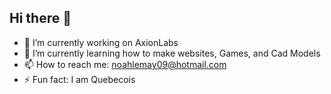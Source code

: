 ## Hi there 👋




- 🔭 I’m currently working on AxionLabs
- 🌱 I’m currently learning how to make websites, Games, and Cad Models
- 📫 How to reach me: noahlemay09@hotmail.com
- ⚡ Fun fact: I am Quebecois

